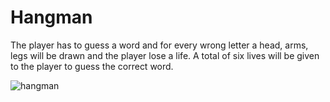 # Hangman
The player has to guess a word and for every wrong letter a head, arms, legs will be drawn and the player lose a life. A total of six lives will be given to the player to guess the correct word.

![hangman](https://user-images.githubusercontent.com/98696294/153759963-1fef6707-e688-4e37-8f90-7a8cc5282dd2.gif)
